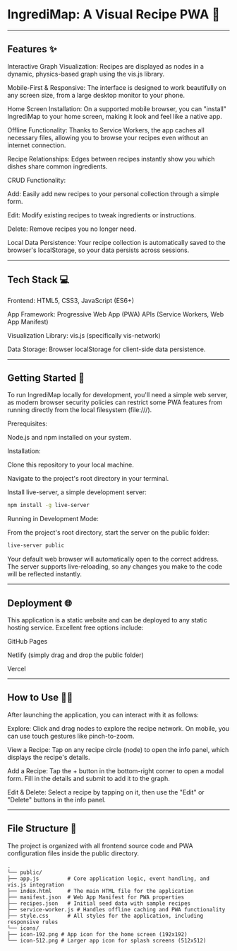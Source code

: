 # IngrediMap: A Visual Recipe PWA 🍲

---

## Features ✨

Interactive Graph Visualization: Recipes are displayed as nodes in a dynamic, physics-based graph using the vis.js library.

Mobile-First & Responsive: The interface is designed to work beautifully on any screen size, from a large desktop monitor to your phone.

Home Screen Installation: On a supported mobile browser, you can "install" IngrediMap to your home screen, making it look and feel like a native app.

Offline Functionality: Thanks to Service Workers, the app caches all necessary files, allowing you to browse your recipes even without an internet connection.

Recipe Relationships: Edges between recipes instantly show you which dishes share common ingredients.

CRUD Functionality:

Add: Easily add new recipes to your personal collection through a simple form.

Edit: Modify existing recipes to tweak ingredients or instructions.

Delete: Remove recipes you no longer need.

Local Data Persistence: Your recipe collection is automatically saved to the browser's localStorage, so your data persists across sessions.

---

## Tech Stack 💻

Frontend: HTML5, CSS3, JavaScript (ES6+)

App Framework: Progressive Web App (PWA) APIs (Service Workers, Web App Manifest)

Visualization Library: vis.js (specifically vis-network)

Data Storage: Browser localStorage for client-side data persistence.

---

## Getting Started 🚀

To run IngrediMap locally for development, you'll need a simple web server, as modern browser security policies can restrict some PWA features from running directly from the local filesystem (file:///).

Prerequisites:

Node.js and npm installed on your system.

Installation:

Clone this repository to your local machine.

Navigate to the project's root directory in your terminal.

Install live-server, a simple development server:

```bash
npm install -g live-server
```

Running in Development Mode:

From the project's root directory, start the server on the public folder:

```bash
live-server public
```

Your default web browser will automatically open to the correct address. The server supports live-reloading, so any changes you make to the code will be reflected instantly.

---

## Deployment 🌐

This application is a static website and can be deployed to any static hosting service. Excellent free options include:

GitHub Pages

Netlify (simply drag and drop the public folder)

Vercel

---

## How to Use 🧑‍🍳

After launching the application, you can interact with it as follows:

Explore: Click and drag nodes to explore the recipe network. On mobile, you can use touch gestures like pinch-to-zoom.

View a Recipe: Tap on any recipe circle (node) to open the info panel, which displays the recipe's details.

Add a Recipe: Tap the + button in the bottom-right corner to open a modal form. Fill in the details and submit to add it to the graph.

Edit & Delete: Select a recipe by tapping on it, then use the "Edit" or "Delete" buttons in the info panel.

---

## File Structure 📂

The project is organized with all frontend source code and PWA configuration files inside the public directory.

```text
.
└── public/
├── app.js         # Core application logic, event handling, and vis.js integration
├── index.html     # The main HTML file for the application
├── manifest.json  # Web App Manifest for PWA properties
├── recipes.json   # Initial seed data with sample recipes
├── service-worker.js # Handles offline caching and PWA functionality
├── style.css      # All styles for the application, including responsive rules
└── icons/
├── icon-192.png # App icon for the home screen (192x192)
└── icon-512.png # Larger app icon for splash screens (512x512)
```
